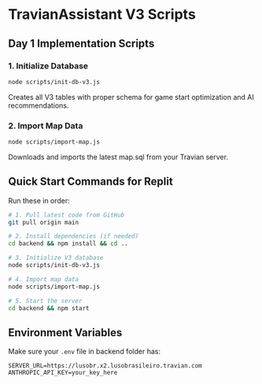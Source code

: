 # TravianAssistant V3 Scripts

## Day 1 Implementation Scripts

### 1. Initialize Database
```bash
node scripts/init-db-v3.js
```
Creates all V3 tables with proper schema for game start optimization and AI recommendations.

### 2. Import Map Data
```bash
node scripts/import-map.js
```
Downloads and imports the latest map.sql from your Travian server.

## Quick Start Commands for Replit

Run these in order:

```bash
# 1. Pull latest code from GitHub
git pull origin main

# 2. Install dependencies (if needed)
cd backend && npm install && cd ..

# 3. Initialize V3 database
node scripts/init-db-v3.js

# 4. Import map data
node scripts/import-map.js

# 5. Start the server
cd backend && npm start
```

## Environment Variables

Make sure your `.env` file in backend folder has:
```
SERVER_URL=https://lusobr.x2.lusobrasileiro.travian.com
ANTHROPIC_API_KEY=your_key_here
```
